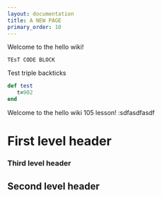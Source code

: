 ```yaml
---
layout: documentation
title: A NEW PAGE
primary_order: 10
---
```


[comment]: # "title: A NEW PAGE"
[comment]: # "ordering: 10"
[comment]: # "header: 1"

Welcome to the hello wiki!

`TEsT CODE BLOCK`

Test triple backticks
```ruby
def test
   t=902
end
```

Welcome to the hello wiki 105 lesson! :sdfasdfasdf
# First level header

### Third level header    ###

## Second level header ######
